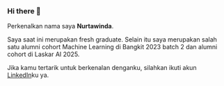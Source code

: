 ### Hi there 👋

<!--
**Nurtawinda/Nurtawinda** is a ✨ _special_ ✨ repository because its `README.md` (this file) appears on your GitHub profile.

Here are some ideas to get you started:

- 🔭 I’m currently working on ...
- 🌱 I’m currently learning ...
- 👯 I’m looking to collaborate on ...
- 🤔 I’m looking for help with ...
- 💬 Ask me about ...
- 📫 How to reach me: ...
- 😄 Pronouns: ...
- ⚡ Fun fact: ...
-->  
Perkenalkan nama saya **Nurtawinda**.

Saya saat ini merupakan fresh graduate. Selain itu saya merupakan salah satu alumni cohort Machine Learning di Bangkit 2023 batch 2 dan alumni cohort di Laskar AI 2025.

Jika kamu tertarik untuk berkenalan denganku, silahkan ikuti akun [LinkedIn](https://www.linkedin.com/in/nurtawinda/)ku ya.

